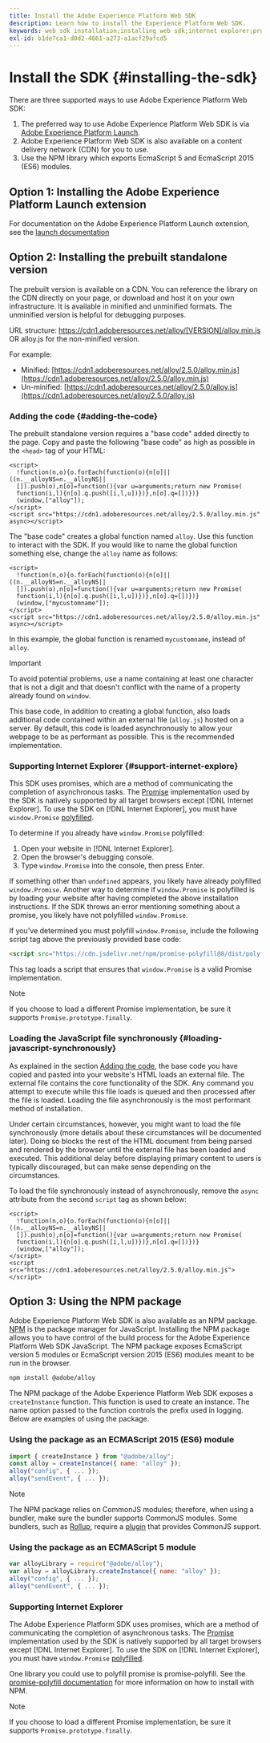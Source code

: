 ```yaml
---
title: Install the Adobe Experience Platform Web SDK
description: Learn how to install the Experience Platform Web SDK.
keywords: web sdk installation;installing web sdk;internet explorer;promise;npm package
exl-id: b1de7ca1-d0d2-4661-a273-a1acf29afcd5
---
```

# Install the SDK {#installing-the-sdk}

There are three supported ways to use Adobe Experience Platform Web SDK:

1. The preferred way to use Adobe Experience Platform Web SDK is via [Adobe Experience Platform Launch](https://launch.adobe.com/).
1. Adobe Experience Platform Web SDK is also available on a content delivery network (CDN) for you to use.
1. Use the NPM library which exports EcmaScript 5 and EcmaScript 2015 (ES6) modules.

## Option 1: Installing the Adobe Experience Platform Launch extension

For documentation on the Adobe Experience Platform Launch extension, see the [launch documentation](https://experienceleague.adobe.com/docs/launch/using/extensions-ref/adobe-extension/aep-extension/overview.html)

## Option 2: Installing the prebuilt standalone version

The prebuilt version is available on a CDN. You can reference the library on the CDN directly on your page, or download and host it on your own infrastructure. It is available in minified and unminified formats. The unminified version is helpful for debugging purposes.

URL structure: https://cdn1.adoberesources.net/alloy/[VERSION]/alloy.min.js OR alloy.js for the non-minified version.

For example:


* Minified: [https://cdn1.adoberesources.net/alloy/2.5.0/alloy.min.js](https://cdn1.adoberesources.net/alloy/2.5.0/alloy.min.js)
* Un-minified: [https://cdn1.adoberesources.net/alloy/2.5.0/alloy.js](https://cdn1.adoberesources.net/alloy/2.5.0/alloy.js)


### Adding the code {#adding-the-code}

The prebuilt standalone version requires a "base code" added directly to the page. Copy and paste the following "base code" as high as possible in the `<head>` tag of your HTML:

```markup
<script>
  !function(n,o){o.forEach(function(o){n[o]||((n.__alloyNS=n.__alloyNS||
  []).push(o),n[o]=function(){var u=arguments;return new Promise(
  function(i,l){n[o].q.push([i,l,u])})},n[o].q=[])})}
  (window,["alloy"]);
</script>
<script src="https://cdn1.adoberesources.net/alloy/2.5.0/alloy.min.js" async></script>
```

The "base code" creates a global function named `alloy`. Use this function to interact with the SDK. If you would like to name the global function something else, change the `alloy` name as follows:

```markup
<script>
  !function(n,o){o.forEach(function(o){n[o]||((n.__alloyNS=n.__alloyNS||
  []).push(o),n[o]=function(){var u=arguments;return new Promise(
  function(i,l){n[o].q.push([i,l,u])})},n[o].q=[])})}
  (window,["mycustomname"]);
</script>
<script src="https://cdn1.adoberesources.net/alloy/2.5.0/alloy.min.js" async></script>
```

In this example, the global function is renamed `mycustomname`, instead of `alloy`.

>[!IMPORTANT]
>
>To avoid potential problems, use a name containing at least one character that is not a digit and that doesn't conflict with the name of a property already found on `window`.

This base code, in addition to creating a global function, also loads additional code contained within an external file \(`alloy.js`\) hosted on a server. By default, this code is loaded asynchronously to allow your webpage to be as performant as possible. This is the recommended implementation.

### Supporting Internet Explorer {#support-internet-explore}

This SDK uses promises, which are a method of communicating the completion of asynchronous tasks. The [Promise](https://developer.mozilla.org/en-US/docs/Web/JavaScript/Reference/Global_Objects/Promise) implementation used by the SDK is natively supported by all target browsers except [!DNL Internet Explorer]. To use the SDK on [!DNL Internet Explorer], you must have `window.Promise` [polyfilled](https://remysharp.com/2010/10/08/what-is-a-polyfill).

To determine if you already have `window.Promise` polyfilled:

1. Open your website in [!DNL Internet Explorer].
1. Open the browser's debugging console.
1. Type `window.Promise` into the console, then press Enter.

If something other than `undefined` appears, you likely have already polyfilled `window.Promise`. Another way to determine if `window.Promise` is polyfilled is by loading your website after having completed the above installation instructions. If the SDK throws an error mentioning something about a promise, you likely have not polyfilled `window.Promise`.

If you've determined you must polyfill `window.Promise`, include the following script tag above the previously provided base code:

```html
<script src="https://cdn.jsdelivr.net/npm/promise-polyfill@8/dist/polyfill.min.js"></script>
```

This tag loads a script that ensures that `window.Promise` is a valid Promise implementation.

>[!NOTE]
>
>If you choose to load a different Promise implementation, be sure it supports `Promise.prototype.finally`.

### Loading the JavaScript file synchronously {#loading-javascript-synchronously}

As explained in the section [Adding the code](#adding-the-code), the base code you have copied and pasted into your website's HTML loads an external file. The external file contains the core functionality of the SDK. Any command you attempt to execute while this file loads is queued and then processed after the file is loaded. Loading the file asynchronously is the most performant method of installation.

Under certain circumstances, however, you might want to load the file synchronously \(more details about these circumstances will be documented later\). Doing so blocks the rest of the HTML document from being parsed and rendered by the browser until the external file has been loaded and executed. This additional delay before displaying primary content to users is typically discouraged, but can make sense depending on the circumstances.

To load the file synchronously instead of asynchronously, remove the `async` attribute from the second `script` tag as shown below:

```markup
<script>
  !function(n,o){o.forEach(function(o){n[o]||((n.__alloyNS=n.__alloyNS||
  []).push(o),n[o]=function(){var u=arguments;return new Promise(
  function(i,l){n[o].q.push([i,l,u])})},n[o].q=[])})}
  (window,["alloy"]);
</script>
<script src="https://cdn1.adoberesources.net/alloy/2.5.0/alloy.min.js"></script>
```

## Option 3: Using the NPM package

Adobe Experience Platform Web SDK is also available as an NPM package. [NPM](https://www.npmjs.com) is the package manager for JavaScript. Installing the NPM package allows you to have control of the build process for the Adobe Experience Platform Web SDK JavaScript. The NPM package exposes EcmaScript version 5 modules or EcmaScript version 2015 (ES6) modules meant to be run in the browser.

```bash
npm install @adobe/alloy
```

The NPM package of the Adobe Experience Platform Web SDK exposes a `createInstance` function. This function is used to create an instance. The name option passed to the function controls the prefix used in logging. Below are examples of using the package.

### Using the package as an ECMAScript 2015 (ES6) module

```javascript
import { createInstance } from "@adobe/alloy";
const alloy = createInstance({ name: "alloy" });
alloy("config", { ... });
alloy("sendEvent", { ... });
```

>[!NOTE]
>
>The NPM package relies on CommonJS modules; therefore, when using a bundler, make sure the bundler supports CommonJS modules. Some bundlers, such as [Rollup](https://rollupjs.org), require a [plugin](https://www.npmjs.com/package/@rollup/plugin-commonjs) that provides CommonJS support.

### Using the package as an ECMAScript 5 module

```javascript
var alloyLibrary = require("@adobe/alloy");
var alloy = alloyLibrary.createInstance({ name: "alloy" });
alloy("config", { ... });
alloy("sendEvent", { ... });
```

### Supporting Internet Explorer

The Adobe Experience Platform SDK uses promises, which are a method of communicating the completion of asynchronous tasks. The [Promise](https://developer.mozilla.org/en-US/docs/Web/JavaScript/Reference/Global_Objects/Promise) implementation used by the SDK is natively supported by all target browsers except [!DNL Internet Explorer]. To use the SDK on [!DNL Internet Explorer], you must have `window.Promise` [polyfilled](https://remysharp.com/2010/10/08/what-is-a-polyfill).

One library you could use to polyfill promise is promise-polyfill. See the [promise-polyfill documentation](https://www.npmjs.com/package/promise-polyfill) for more information on how to install with NPM.

>[!NOTE]
>
>If you choose to load a different Promise implementation, be sure it supports `Promise.prototype.finally`.
